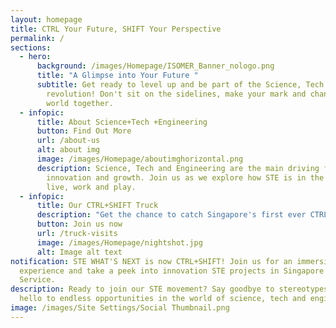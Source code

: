 ```yaml
---
layout: homepage
title: CTRL Your Future, SHIFT Your Perspective
permalink: /
sections:
  - hero:
      background: /images/Homepage/ISOMER_Banner_nologo.png
      title: "A Glimpse into Your Future "
      subtitle: Get ready to level up and be part of the Science, Tech and Engineering
        revolution! Don't sit on the sidelines, make your mark and change the
        world together.
  - infopic:
      title: About Science+Tech +Engineering
      button: Find Out More
      url: /about-us
      alt: about img
      image: /images/Homepage/aboutimghorizontal.png
      description: Science, Tech and Engineering are the main driving forces behind
        innovation and growth. Join us as we explore how STE is in the way we
        live, work and play.
  - infopic:
      title: Our CTRL+SHIFT Truck
      description: "Get the chance to catch Singapore's first ever CTRL+SHIFT truck. "
      button: Join us now
      url: /truck-visits
      image: /images/Homepage/nightshot.jpg
      alt: Image alt text
notification: STE WHAT'S NEXT is now CTRL+SHIFT! Join us for an immersive
  experience and take a peek into innovation STE projects in Singapore Public
  Service.
description: Ready to join our STE movement? Say goodbye to stereotypes and
  hello to endless opportunities in the world of science, tech and engineering.
image: /images/Site Settings/Social Thumbnail.png
---
```


